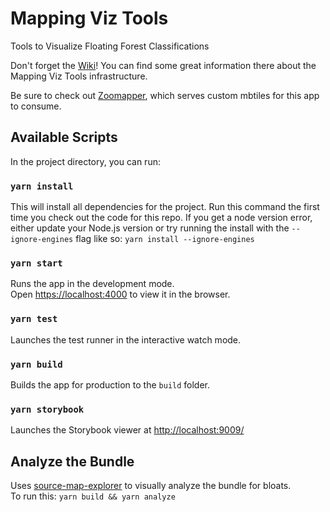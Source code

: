 # Mapping Viz Tools
Tools to Visualize Floating Forest Classifications

Don't forget the [Wiki](https://github.com/zooniverse/mapping-viz-tools/wiki)! You can find some great information there about the Mapping Viz Tools infrastructure.

Be sure to check out [Zoomapper](https://github.com/zooniverse/zoomapper), which serves custom mbtiles for this app to consume.

## Available Scripts

In the project directory, you can run:

### `yarn install`

This will install all dependencies for the project. Run this command the first time you check out the code for this repo. If you get a node version error, either update your Node.js version or try running the install with the `--ignore-engines` flag like so: `yarn install --ignore-engines`

### `yarn start`

Runs the app in the development mode.<br />
Open [https://localhost:4000](https://localhost:4000) to view it in the browser.

### `yarn test`

Launches the test runner in the interactive watch mode.

### `yarn build`

Builds the app for production to the `build` folder.

### `yarn storybook`

Launches the Storybook viewer at [http://localhost:9009/](http://localhost:9009/)

## Analyze the Bundle

Uses [source-map-explorer](https://www.npmjs.com/package/source-map-explorer) to visually analyze the bundle for bloats.  
To run this:
`yarn build && yarn analyze`
